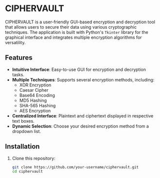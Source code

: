 # CIPHERVAULT

CIPHERVAULT is a user-friendly GUI-based encryption and decryption tool that allows users to secure their data using various cryptographic techniques. The application is built with Python's `Tkinter` library for the graphical interface and integrates multiple encryption algorithms for versatility.

## Features

- **Intuitive Interface**: Easy-to-use GUI for encryption and decryption tasks.
- **Multiple Techniques**: Supports several encryption methods, including:
  - XOR Encryption
  - Caesar Cipher
  - Base64 Encoding
  - MD5 Hashing
  - SHA-565 Hashing
  - AES Encryption
- **Centralized Interface**: Plaintext and ciphertext displayed in respective text boxes.
- **Dynamic Selection**: Choose your desired encryption method from a dropdown list.

## Installation

1. Clone this repository:
   ```bash
   git clone https://github.com/your-username/ciphervault.git
   cd ciphervault

